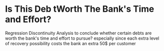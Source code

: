 # Is This Deb tWorth The Bank's Time and Effort?
Regression Discontinuity Analysis to conclude whether certain debts are worth the bank's time and effort to pursue? especially since each extra level of recovery possibility costs the bank an extra 50$ per customer

